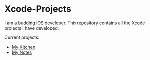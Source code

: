 # Xcode-Projects
I am a budding iOS developer. This repository contains all the Xcode projects I have developed.

Current projects:
- [My Kitchen](/My%20Kitchen)
- [My Notes](/My%20Notes)
